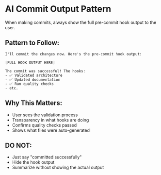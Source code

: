 # AI Commit Output Pattern

When making commits, always show the full pre-commit hook output to the user.

## Pattern to Follow:

```
I'll commit the changes now. Here's the pre-commit hook output:

[FULL HOOK OUTPUT HERE]

The commit was successful! The hooks:
- ✅ Validated architecture 
- ✅ Updated documentation
- ✅ Ran quality checks
- etc.
```

## Why This Matters:
- User sees the validation process
- Transparency in what hooks are doing
- Confirms quality checks passed
- Shows what files were auto-generated

## DO NOT:
- Just say "committed successfully"
- Hide the hook output
- Summarize without showing the actual output
